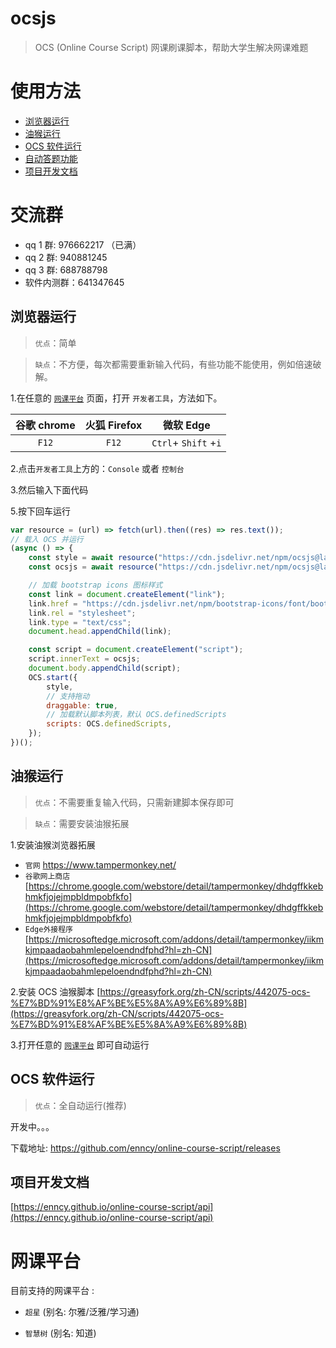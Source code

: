 # ocsjs

> OCS (Online Course Script) 网课刷课脚本，帮助大学生解决网课难题

# 使用方法

-   [浏览器运行](#浏览器运行)
-   [油猴运行](#油猴运行)
-   [OCS 软件运行](#OCS软件运行)
-   [自动答题功能](https://enncy.github.io/online-course-script/answerer-wrappers)
-   [项目开发文档](#项目开发文档)

# 交流群

-   qq 1 群: 976662217 （已满）
-   qq 2 群: 940881245
-   qq 3 群: 688788798
-   软件内测群：641347645

## 浏览器运行

> `优点`：简单

> `缺点`：不方便，每次都需要重新输入代码，有些功能不能使用，例如倍速破解。

1.在任意的 [`网课平台`](#网课平台) 页面，打开 `开发者工具`，方法如下。

| 谷歌 chrome | 火狐 Firefox |      微软 Edge       |
| :---------: | :----------: | :------------------: |
|    `F12`    |    `F12`     | `Ctrl`+ `Shift` +`i` |

2.点击`开发者工具`上方的：`Console` 或者 `控制台`

3.然后输入下面代码

5.按下回车运行

```js
var resource = (url) => fetch(url).then((res) => res.text());
// 载入 OCS 并运行
(async () => {
    const style = await resource("https://cdn.jsdelivr.net/npm/ocsjs@latest/dist/style/common.css");
    const ocsjs = await resource("https://cdn.jsdelivr.net/npm/ocsjs@latest/dist/js/index.min.js");

    // 加载 bootstrap icons 图标样式
    const link = document.createElement("link");
    link.href = "https://cdn.jsdelivr.net/npm/bootstrap-icons/font/bootstrap-icons.css";
    link.rel = "stylesheet";
    link.type = "text/css";
    document.head.appendChild(link);

    const script = document.createElement("script");
    script.innerText = ocsjs;
    document.body.appendChild(script);
    OCS.start({
        style,
        // 支持拖动
        draggable: true,
        // 加载默认脚本列表，默认 OCS.definedScripts
        scripts: OCS.definedScripts,
    });
})();
```

## 油猴运行

> `优点`：不需要重复输入代码，只需新建脚本保存即可

> `缺点`：需要安装油猴拓展

1.安装油猴浏览器拓展

-   `官网` https://www.tampermonkey.net/
-   `谷歌网上商店` [https://chrome.google.com/webstore/detail/tampermonkey/dhdgffkkebhmkfjojejmpbldmpobfkfo](https://chrome.google.com/webstore/detail/tampermonkey/dhdgffkkebhmkfjojejmpbldmpobfkfo)
-   `Edge外接程序` [https://microsoftedge.microsoft.com/addons/detail/tampermonkey/iikmkjmpaadaobahmlepeloendndfphd?hl=zh-CN](https://microsoftedge.microsoft.com/addons/detail/tampermonkey/iikmkjmpaadaobahmlepeloendndfphd?hl=zh-CN)

2.安装 OCS 油猴脚本 [https://greasyfork.org/zh-CN/scripts/442075-ocs-%E7%BD%91%E8%AF%BE%E5%8A%A9%E6%89%8B](https://greasyfork.org/zh-CN/scripts/442075-ocs-%E7%BD%91%E8%AF%BE%E5%8A%A9%E6%89%8B)

3.打开任意的 [`网课平台`](#网课平台) 即可自动运行

## OCS 软件运行

> `优点`：全自动运行(推荐)

开发中。。。

下载地址: https://github.com/enncy/online-course-script/releases

## 项目开发文档

[https://enncy.github.io/online-course-script/api](https://enncy.github.io/online-course-script/api)

# 网课平台

目前支持的网课平台 :

-   `超星` (别名: 尔雅/泛雅/学习通)

-   `智慧树` (别名: 知道)
